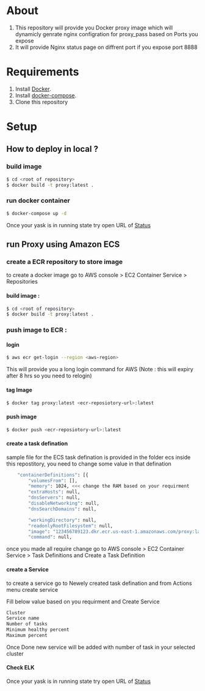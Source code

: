 # About

1. This repository will provide you Docker proxy image which will dynamicly genrate nginx configration for proxy_pass based on Ports you expose
2. It will provide Nginx status page on diffrent port if you expose port 8888

# Requirements

1. Install [Docker](http://docker.io).
2. Install [docker-compose](https://docs.docker.com/compose/install/).
3. Clone this repository

# Setup

## How to deploy in local ?

### build image
```bash
$ cd <root of repository>
$ docker build -t proxy:latest .
```

### run docker container
```bash
$ docker-compose up -d
```
Once your yask is in running state try open URL of [Status](http://localhost:8888)


## run Proxy using Amazon ECS


### create a ECR repository to store image
to create a docker image go to AWS console > EC2 Container Service > Repositories

#### build image : 
```bash
$ cd <root of repository>
$ docker build -t proxy:latest .
```
### push image to ECR :

#### login
```bash
$ aws ecr get-login --region <aws-region>
```
This will provide you a long login command for AWS (Note : this will expiry after 8 hrs so you need to relogin)

#### tag Image
```bash
$ docker tag proxy:latest <ecr-reposiotory-url>:latest
```

#### push image
```bash
$ docker push <ecr-reposiotory-url>:latest
```
#### create a task defination 
sample file for the ECS task defination is provided in the folder ecs inside this repostitory, you need to change some value in that defination

```bash
	"containerDefinitions": [{
		"volumesFrom": [],
		"memory": 1024, <<< change the RAM based on your requirment
		"extraHosts": null,
		"dnsServers": null,
		"disableNetworking": null,
		"dnsSearchDomains": null,
```

```bash
		"workingDirectory": null,
		"readonlyRootFilesystem": null,
		"image": "123456789123.dkr.ecr.us-east-1.amazonaws.com/proxy:latest", <<< change image with URL of your own ECR image
		"command": null,
```

once you made all require change go to AWS console > EC2 Container Service > Task Definitions and Create a Task Definition

#### create a Service

to create a service go to Newely created task defination and from Actions menu create service 

Fill below value based on you requirment and Create Service 
```bash
Cluster
Service name
Number of tasks
Minimum healthy percent
Maximum percent
```
Once Done new service will be added with number of task in your selected cluster

#### Check ELK

Once your yask is in running state try open URL of [Status](http://localhost:8888)
